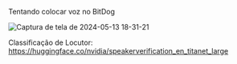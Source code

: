 Tentando colocar voz no BitDog

![Captura de tela de 2024-05-13 18-31-21](https://github.com/DehPython/BitDog-Voice/assets/107711030/16126d60-46fe-4907-b8dc-343ddf4abd77)


Classificação de Locutor: https://huggingface.co/nvidia/speakerverification_en_titanet_large


